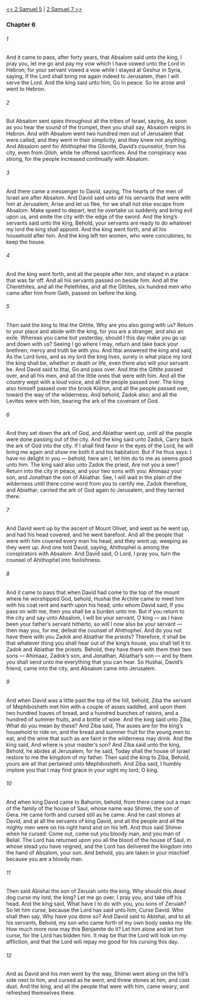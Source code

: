 [<< 2 Samuel 5](2%20Samuel%205.md)  |  [2 Samuel 7 >>](2%20Samuel%207.md)

### Chapter 6
###### 1
And it came to pass, after forty years, that Absalom said unto the king, I pray you, let me go and pay my vow which I have vowed unto the Lord in Hebron; for your servant vowed a vow while I stayed at Geshur in Syria, saying, If the Lord shall bring me again indeed to Jerusalem, then I will serve the Lord. And the king said unto him, Go in peace. So he arose and went to Hebron.

###### 2
But Absalom sent spies throughout all the tribes of Israel, saying, As soon as you hear the sound of the trumpet, then you shall say, Absalom reigns in Hebron. And with Absalom went two hundred men out of Jerusalem that were called, and they went in their simplicity, and they knew not anything. And Absalom sent for Ahithophel the Gilonite, David’s counselor, from his city, even from Giloh, while he offered sacrifices. And the conspiracy was strong, for the people increased continually with Absalom.

###### 3
And there came a messenger to David, saying, The hearts of the men of Israel are after Absalom. And David said unto all his servants that were with him at Jerusalem, Arise and let us flee, for we shall not else escape from Absalom. Make speed to depart, lest he overtake us suddenly and bring evil upon us, and smite the city with the edge of the sword. And the king’s servants said unto the king, Behold, your servants are ready to do whatever my lord the king shall appoint. And the king went forth, and all his household after him. And the king left ten women, who were concubines, to keep the house.

###### 4
And the king went forth, and all the people after him, and stayed in a place that was far off. And all his servants passed on beside him. And all the Cherethites, and all the Pelethites, and all the Gittites, six hundred men who came after him from Gath, passed on before the king.

###### 5
Then said the king to Ittai the Gittite, Why are you also going with us? Return to your place and abide with the king, for you are a stranger, and also an exile. Whereas you came but yesterday, should I this day make you go up and down with us? Seeing I go where I may, return and take back your brethren; mercy and truth be with you. And Ittai answered the king and said, As the Lord lives, and as my lord the king lives, surely in what place my lord the king shall be, whether in death or life, even there also will your servant be. And David said to Ittai, Go and pass over. And Ittai the Gittite passed over, and all his men, and all the little ones that were with him. And all the country wept with a loud voice, and all the people passed over. The king also himself passed over the brook Kidron, and all the people passed over, toward the way of the wilderness. And behold, Zadok also; and all the Levites were with him, bearing the ark of the covenant of God.

###### 6
And they set down the ark of God, and Abiathar went up, until all the people were done passing out of the city. And the king said unto Zadok, Carry back the ark of God into the city. If I shall find favor in the eyes of the Lord, he will bring me again and show me both it and his habitation. But if he thus says: I have no delight in you — behold, here am I, let him do to me as seems good unto him. The king said also unto Zadok the priest, Are not you a seer? Return into the city in peace, and your two sons with you: Ahimaaz your son, and Jonathan the son of Abiathar. See, I will wait in the plain of the wilderness until there come word from you to certify me. Zadok therefore, and Abiathar, carried the ark of God again to Jerusalem, and they tarried there.

###### 7
And David went up by the ascent of Mount Olivet, and wept as he went up, and had his head covered, and he went barefoot. And all the people that were with him covered every man his head, and they went up, weeping as they went up. And one told David, saying, Ahithophel is among the conspirators with Absalom. And David said, O Lord, I pray you, turn the counsel of Ahithophel into foolishness.

###### 8
And it came to pass that when David had come to the top of the mount where he worshipped God, behold, Hushai the Archite came to meet him with his coat rent and earth upon his head, unto whom David said, If you pass on with me, then you shall be a burden unto me. But if you return to the city and say unto Absalom, I will be your servant, O king — as I have been your father’s servant hitherto, so will I now also be your servant — then may you, for me, defeat the counsel of Ahithophel. And do you not have there with you Zadok and Abiathar the priests? Therefore, it shall be that whatever thing you shall hear out of the king’s house, you shall tell it to Zadok and Abiathar the priests. Behold, they have there with them their two sons — Ahimaaz, Zadok’s son, and Jonathan, Abiathar’s son — and by them you shall send unto me everything that you can hear. So Hushai, David’s friend, came into the city, and Absalom came into Jerusalem.

###### 9
And when David was a little past the top of the hill, behold, Ziba the servant of Mephibosheth met him with a couple of asses saddled, and upon them two hundred loaves of bread, and a hundred bunches of raisins, and a hundred of summer fruits, and a bottle of wine. And the king said unto Ziba, What do you mean by these? And Ziba said, The asses are for the king’s household to ride on, and the bread and summer fruit for the young men to eat, and the wine that such as are faint in the wilderness may drink. And the king said, And where is your master’s son? And Ziba said unto the king, Behold, he abides at Jerusalem, for he said, Today shall the house of Israel restore to me the kingdom of my father. Then said the king to Ziba, Behold, yours are all that pertained unto Mephibosheth. And Ziba said, I humbly implore you that I may find grace in your sight my lord, O king.

###### 10
And when king David came to Bahurim, behold, from there came out a man of the family of the house of Saul, whose name was Shimei, the son of Gera. He came forth and cursed still as he came. And he cast stones at David, and at all the servants of king David, and all the people and all the mighty men were on his right hand and on his left. And thus said Shimei when he cursed: Come out, come out you bloody man, and you man of Belial. The Lord has returned upon you all the blood of the house of Saul, in whose stead you have reigned, and the Lord has delivered the kingdom into the hand of Absalom, your son. And behold, you are taken in your mischief because you are a bloody man.

###### 11
Then said Abishai the son of Zeruiah unto the king, Why should this dead dog curse my lord, the king? Let me go over, I pray you, and take off his head. And the king said, What have I to do with you, you sons of Zeruiah? So let him curse, because the Lord has said unto him, Curse David. Who shall then say, Why have you done so? And David said to Abishai, and to all his servants, Behold, my son who came forth of my own body seeks my life. How much more now may this Benjamite do it? Let him alone and let him curse, for the Lord has bidden him. It may be that the Lord will look on my affliction, and that the Lord will repay me good for his cursing this day.

###### 12
And as David and his men went by the way, Shimei went along on the hill’s side next to him, and cursed as he went, and threw stones at him, and cast dust. And the king, and all the people that were with him, came weary, and refreshed themselves there.